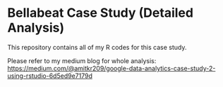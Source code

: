 # Bellabeat Case Study (Detailed Analysis)
This repository contains all of my R codes for this case study.

Please refer to my medium blog for whole analysis: https://medium.com/@amitkr209/google-data-analytics-case-study-2-using-rstudio-6d5ed9e7179d
